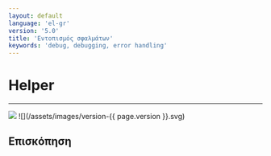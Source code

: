 ```yaml
---
layout: default
language: 'el-gr'
version: '5.0'
title: 'Εντοπισμός σφαλμάτων'
keywords: 'debug, debugging, error handling'
---
```


# Helper
- - -
![](/assets/images/document-status-stable-success.svg) ![](/assets/images/version-{{ page.version }}.svg)

## Επισκόπηση
